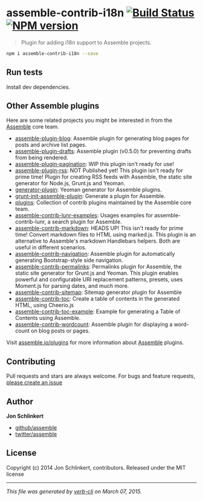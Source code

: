 # assemble-contrib-i18n [![Build Status](https://secure.travis-ci.org/assemble/assemble-middleware-i18n.svg?branch=master)](http://travis-ci.org/assemble/assemble-middleware-i18n) [![NPM version](https://badge.fury.io/js/assemble-contrib-i18n.svg)](http://badge.fury.io/js/assemble-contrib-i18n)

> Plugin for adding i18n support to Assemble projects.

```bash
npm i assemble-contrib-i18n --save
```

## Run tests
Install dev dependencies.

## Other Assemble plugins
Here are some related projects you might be interested in from the [Assemble](http://assemble.io) core team.

+ [assemble-plugin-blog](https://api.github.com/repos/assemble/assemble-plugin-blog): Assemble plugin for generating blog pages for posts and archive list pages.
+ [assemble-plugin-drafts](https://api.github.com/repos/assemble/assemble-plugin-drafts): Assemble plugin (v0.5.0) for preventing drafts from being rendered.
+ [assemble-plugin-pagination](https://api.github.com/repos/assemble/assemble-plugin-pagination): WIP this plugin isn't ready for use!
+ [assemble-plugin-rss](https://api.github.com/repos/assemble/assemble-plugin-rss): NOT Published yet! This plugin isn't ready for prime time! Plugin for creating RSS feeds with Assemble, the static site generator for Node.js, Grunt.js and Yeoman.
+ [generator-plugin](https://api.github.com/repos/assemble/generator-plugin): Yeoman generator for Assemble plugins.
+ [grunt-init-assemble-plugin](https://api.github.com/repos/assemble/grunt-init-assemble-plugin): Generate a plugin for Assemble.
+ [plugins](https://api.github.com/repos/assemble/plugins): Collection of contrib plugins maintained by the Assemble core team.
+ [assemble-contrib-lunr-examples](https://api.github.com/repos/assemble/assemble-contrib-lunr-examples): Usages examples for assemble-contrib-lunr, a search plugin for Assemble.
+ [assemble-contrib-markdown](https://api.github.com/repos/assemble/assemble-contrib-markdown): HEADS UP! This isn't ready for prime time! Convert markdown files to HTML using marked.js. This plugin is an alternative to Assemble's markdown Handlebars helpers. Both are useful in different scenarios.
+ [assemble-contrib-navigation](https://api.github.com/repos/assemble/assemble-contrib-navigation): Assemble plugin for automatically generating Bootstrap-style side navigation.
+ [assemble-contrib-permalinks](https://api.github.com/repos/assemble/assemble-contrib-permalinks): Permalinks plugin for Assemble, the static site generator for Grunt.js and Yeoman. This plugin enables powerful and configurable URI replacement patterns, presets, uses Moment.js for parsing dates, and much more.
+ [assemble-contrib-sitemap](https://api.github.com/repos/assemble/assemble-contrib-sitemap): Sitemap generator plugin for Assemble
+ [assemble-contrib-toc](https://api.github.com/repos/assemble/assemble-contrib-toc): Create a table of contents in the generated HTML, using Cheerio.js
+ [assemble-contrib-toc-example](https://api.github.com/repos/assemble/assemble-contrib-toc-example): Example for generating a Table of Contents using Assemble.
+ [assemble-contrib-wordcount](https://api.github.com/repos/assemble/assemble-contrib-wordcount): Assemble plugin for displaying a word-count on blog posts or pages.

Visit [assemble.io/plugins](http:/assemble.io/plugins/) for more information about [Assemble](http:/assemble.io/) plugins.


## Contributing
Pull requests and stars are always welcome. For bugs and feature requests, [please create an issue](https://github.com/assemble/assemble-contrib-i18n/issues)


## Author

**Jon Schlinkert**

+ [github/assemble](https://github.com/assemble)
+ [twitter/assemble](http://twitter.com/assemble)

## License

Copyright (c) 2014 Jon Schlinkert, contributors.
Released under the MIT license

***

_This file was generated by [verb-cli](https://github.com/assemble/verb-cli) on March 07, 2015._

